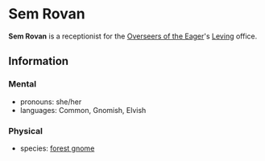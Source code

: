# Sem Rovan

**Sem Rovan** is a receptionist for the [Overseers of the Eager](../)'s [Leving](../../../societies/esterfell-accord/leving/) office.

## Information

### Mental

- pronouns: she/her
- languages: Common, Gnomish, Elvish

### Physical

- species: [forest gnome](../../../ch-5-character-options/species/gnome/index.md#forest-gnome)

